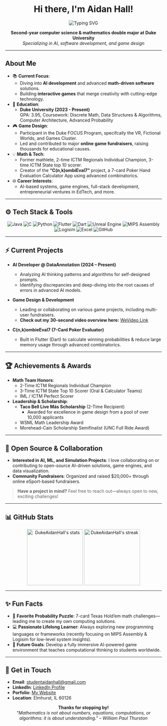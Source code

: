 <!--
  Tip: Change the "img" sources, shield URLs, or your GitHub username (AidanHall) 
  wherever appropriate. 
  Also, feel free to remove any sections you don't want or add new ones.
-->

<h1 align="center">Hi there, I'm Aidan Hall!</h1>

<div align="center">
  <img src="https://readme-typing-svg.herokuapp.com?size=22&duration=3500&color=007ACC&lines=Computer+Science+%26+Math+at+Duke+University;Software+Developer+%7C+AI+Enthusiast;Game+Designer+%7C+Math+Team+Champion" alt="Typing SVG" />
</div>

<p align="center">
  <strong>Second-year computer science & mathematics double major at Duke University</strong> <br>
  <em>Specializing in AI, software development, and game design</em>
</p>

---

## About Me

- 📚 **Current Focus**: 
  - Diving into <strong>AI development</strong> and advanced <strong>math-driven software</strong> solutions.
  - Building <strong>interactive games</strong> that merge creativity with cutting-edge technology.
- 🏫 **Education**: 
  - <strong>Duke University (2023 - Present)</strong>  
    GPA: 3.95, Coursework: Discrete Math, Data Structures & Algorithms, Computer Architecture, Advanced Probability
- 🎮 **Game Design**:
  - Participant in the Duke FOCUS Program, specifcally the VR, Fictional Worlds, and Games Cluster.
  - Led and contributed to major <strong>online game fundraisers</strong>, raising thousands for educational causes.
- 💡 **Math & Tech**: 
  - Former mathlete, 2-time ICTM Regionals Individual Champion, 3-time ICTM State top 10 scorer.
  - Creator of the <strong>“C(n,k)ombiEval7”</strong> project, a 7-card Poker Hand Evaluation Calculator App using advanced combinatorics.
- 🌐 **Career Interests**: 
  - AI-based systems, game engines, full-stack development, entrepreneurial ventures in EdTech, and more.

---

## ⚙️ Tech Stack & Tools

<p align="center">
  <!-- You can replace or reorder these badges as you see fit -->
  <img src="https://img.shields.io/badge/Java-007396?style=flat&logo=java&logoColor=white" alt="Java" />
  <img src="https://img.shields.io/badge/C-00599C?style=flat&logo=c&logoColor=white" alt="C" />
  <img src="https://img.shields.io/badge/Python-3776AB?style=flat&logo=python&logoColor=white" alt="Python" />
  <img src="https://img.shields.io/badge/Flutter-02569B?style=flat&logo=flutter&logoColor=white" alt="Flutter" />
  <img src="https://img.shields.io/badge/Dart-0175C2?style=flat&logo=dart&logoColor=white" alt="Dart" />
  <img src="https://img.shields.io/badge/Unreal Engine-313131?style=flat&logo=unreal-engine&logoColor=white" alt="Unreal Engine" />
  <img src="https://img.shields.io/badge/MIPSAssembly-555555?style=flat" alt="MIPS Assembly" />
  <img src="https://img.shields.io/badge/Logisim-blue?style=flat" alt="Logisim" />
  <img src="https://img.shields.io/badge/Excel-217346?style=flat&logo=microsoft-excel&logoColor=white" alt="Excel" />
  <img src="https://img.shields.io/badge/GitHub-181717?style=flat&logo=github&logoColor=white" alt="GitHub" />
</p>

---

## ⚡ Current Projects

- **AI Developer @ DataAnnotation (2024 – Present)**
  - Analyzing AI thinking patterns and algorithms for self-designed prompts.
  - Identifying discrepancies and deep-diving into the root causes of errors in advanced AI models.

- **Game Design & Development**
  - Leading or collaborating on various game projects, including multi-user fundraisers.
  - <strong>Check out my 30-second video overview here:</strong> [WeVideo Link](https://www.wevideo.com/view/3656738608)

- **C(n,k)ombieEval7 (7-Card Poker Evaluator)**
  - Built in Flutter (Dart) to calculate winning probabilities & reduce large memory usage 
    through advanced combinatorics.

---

## 🏆 Achievements & Awards

- **Math Team Honors**:
  - 2-Time ICTM Regionals Individual Champion  
  - 3-Time ICTM State Top 10 Scorer (Oral & Calculator Teams)  
  - IML / ICTM Perfect Scorer
- **Leadership & Scholarship**:
  - <strong>Taco Bell Live Más Scholarship</strong> (2-Time Recipient)  
    - Awarded for excellence in game design from a pool of over 10,000 applicants
  - WSML Math Leadership Award
  - Morehead-Cain Scholarship Semifinalist (UNC Full Ride Award)

---

## 🤝 Open Source & Collaboration

- **Interested in AI, ML, and Simulation Projects**: I love collaborating on or contributing to open-source AI-driven solutions, game engines, and data visualization.
- **Community Fundraisers**: Organized and raised $20,000+ through online eSport-based fundraisers.

> **Have a project in mind?** Feel free to reach out—always open to new, exciting challenges!

---

## 📊 GitHub Stats

<div align="center">
<img height="180em" src="https://github-readme-stats.vercel.app/api?username=DukeAidanHall&show_icons=true&hide_border=true&theme=radical" alt="DukeAidanHall's stats"/>
<img height="180em" src="https://github-readme-streak-stats.herokuapp.com/?user=DukeAidanHall&hide_border=true&theme=radical" alt="DukeAidanHall's streak"/>

</div>

<!-- 
  Tip: If the above stats aren’t working properly, try using a personal token or 
  another variant from: https://github.com/anuraghazra/github-readme-stats 
-->

---

## ✨ Fun Facts

- 🎲 **Favorite Probability Puzzle**: 7-card Texas Hold’em math challenges—leading me to create my own computing solutions.
- 💻 **Passionate Lifelong Learner**: Always exploring new programming languages or frameworks (recently focusing on MIPS Assembly & Logisim for low-level system insights).
- 🚀 **Future Goals**: Develop a fully immersive AI-powered game environment that teaches computational thinking to students worldwide.

---

## 🎯 Get in Touch

- **Email**: [studentaidanhall@gmail.com](mailto:studentaidanhall@gmail.com)
- **LinkedIn**: [LinkedIn Profile](https://www.linkedin.com/in/aidan-hall-30255025a/)
- **Porfolio**: [My Website](https://dukeaidanhall.github.io/)
- **Location**: Elmhurst, IL 60126

<p align="center">
  <strong>Thanks for stopping by!</strong>  
  <br />
  <em>"Mathematics is not about numbers, equations, computations, or algorithms: it is about understanding." – William Paul Thurston</em>
</p>
